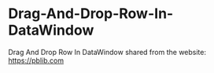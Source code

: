 # Drag-And-Drop-Row-In-DataWindow
Drag And Drop Row In DataWindow
shared from the website: https://pblib.com
